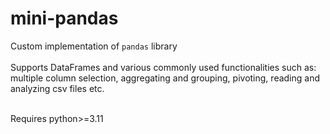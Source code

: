 # mini-pandas

Custom implementation of `pandas` library<br><br>
Supports DataFrames and various commonly used functionalities such as:<br>
multiple column selection, aggregating and grouping, pivoting, reading and analyzing csv files etc.<br><br>

Requires python>=3.11
